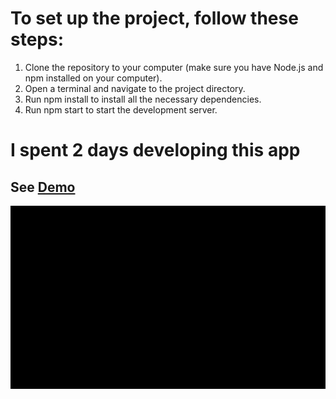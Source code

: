 # To set up the project, follow these steps:
1. Clone the repository to your computer (make sure you have Node.js and npm installed on your computer).
2. Open a terminal and navigate to the project directory.
3. Run npm install to install all the necessary dependencies.
4. Run npm start to start the development server.

# I spent 2 days developing this app

## See [Demo](https://mizdebski77.github.io/Dish-Form/)

![Preview](./Previev.gif)
